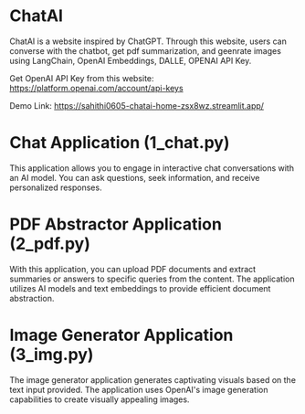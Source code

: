 # ChatAI

ChatAI is a website inspired by ChatGPT.
Through this website, users can converse with the chatbot, get pdf summarization, and geenrate images using LangChain, OpenAI Embeddings, DALLE, OPENAI API Key.

Get OpenAI API Key from this website: https://platform.openai.com/account/api-keys

Demo Link: https://sahithi0605-chatai-home-zsx8wz.streamlit.app/

# Chat Application (1_chat.py)
This application allows you to engage in interactive chat conversations with an AI model. You can ask questions, seek information, and receive personalized responses.

# PDF Abstractor Application (2_pdf.py)
With this application, you can upload PDF documents and extract summaries or answers to specific queries from the content. The application utilizes AI models and text embeddings to provide efficient document abstraction.

# Image Generator Application (3_img.py)
The image generator application generates captivating visuals based on the text input provided. The application uses OpenAI's image generation capabilities to create visually appealing images.

